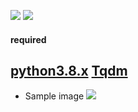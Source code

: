 ![](https://img.shields.io/badge/Python-3.8.x-lightgrey)  ![](https://img.shields.io/badge/Author-Ezz--Kun-blue)

#### required
[python3.8.x](https://www.python.org/downloads/release/python-382/)
[Tqdm](https://pypi.org/project/tqdm/)
-----------
 + Sample image
![](https://i.ibb.co/PMVz8TG/Screenshot-20200430-162046-picsay.png)

